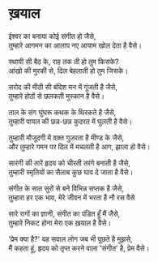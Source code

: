 # ख़याल
ईश्वर का बनाया कोई संगीत हो जैसे,\
तुम्हारे आगमन का आलाप नए आयाम खोल देता है वैसे।

स्थायी सी बैठ के, राह तक ती हो तुम किसके?\
आंखो की मुरकी से, दिल बेहलाती हो तुम जिसके।

सरोद की मीठी सी बंदिश मन में गूंजती है जैसे,\
तुम्हारे होठों से छलकती मुस्कान है वैसे।

ताल के संग घुंघरू कथक के थिरकते है जैसे,\
तुम्हारी पायल की छन्न-छन्न कुदरत में घुलती है वैसे।

तुम्हारी मौजूदगी में वक़्त गुज़रता है मीण्ड के जैसे,\
और तुम्हारे गमन पर दिल में मचलती है आग, झाला हो वैसे।

सारंगी की तारें हृदय को चीरती तरंगे बनाती है जैसे,\
तुम्हारी स्मृतियों का सैलाब कुछ घाव दे जाता है वैसे।

संगीत के सात सुरों से बने विभिन्न सप्तक है जैसे,\
तुम्हारा हर एक भाव, मेरे जीवन में भरता है नौ रस वैसे

सारे रागों का ज्ञानी, संगीत का पंडित हूँ मैं जैसे,\
तुम्हारे निकट होना मेरा एक ख़याल है वैसे।

'प्रेम क्या है?' यह सवाल लोग जब भी पूछते है मुझसे,\
मैं कहता हूं, हृदय को तृप्त करने वाला 'संगीत' है, प्रेम वैसे।